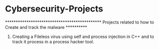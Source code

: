 # Cybersecurity-Projects

********************************************* Projects related to how to Create and track the malware **********
1) Creating a Fileless virus using self and process injection in C++ and to track it process in a process hacker tool. 
